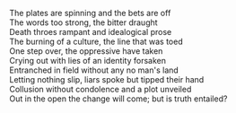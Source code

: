 The plates are spinning and the bets are off  
The words too strong, the bitter draught   
Death throes rampant and idealogical prose    
The burning of a culture, the line that was toed   
One step over, the oppressive have taken   
Crying out with lies of an identity forsaken   
Entranched in field without any no man's land   
Letting nothing slip, liars spoke but tipped their hand   
Collusion without condolence and a plot unveiled   
Out in the open the change will come; but is truth entailed?   
